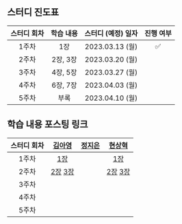## 스터디 진도표
| 스터디 회차 | 학습 내용 | 스터디 (예정) 일자 | 진행 여부 |
| :---: | :---: | :---: | :---: |
| 1주차 | 1장 | 2023.03.13 (월) | ✅ |
| 2주차 | 2장, 3장 | 2023.03.20 (월) |  |
| 3주차 | 4장, 5장 | 2023.03.27 (월) |  |
| 4주차 | 6장, 7장 | 2023.04.03 (월) |  |
| 5주차 | 부록 | 2023.04.10 (월) |  |

## 학습 내용 포스팅 링크
| 스터디 회차 | [김아영](https://github.com/Kim-AYoung) | [정지은](https://github.com/ssstopeun) | [현상혁](https://github.com/gmelon) |
| :---: | :---: | :---: | :---: |
| 1주차 | [1장](https://velog.io/@onionlily123/1장.-협력하는-객체들의-공동체) |  | [1장](https://sh-hyun.tistory.com/80) |
| 2주차 | [2장](https://velog.io/@onionlily123/2장.-이상한-나라의-객체) [3장](https://velog.io/@onionlily123/3장.-타입과-추상화) |  | [2장](https://sh-hyun.tistory.com/85) [3장](https://sh-hyun.tistory.com/86) |
| 3주차 |  |  |  |
| 4주차 |  |  |  |
| 5주차 |  |  |  |
